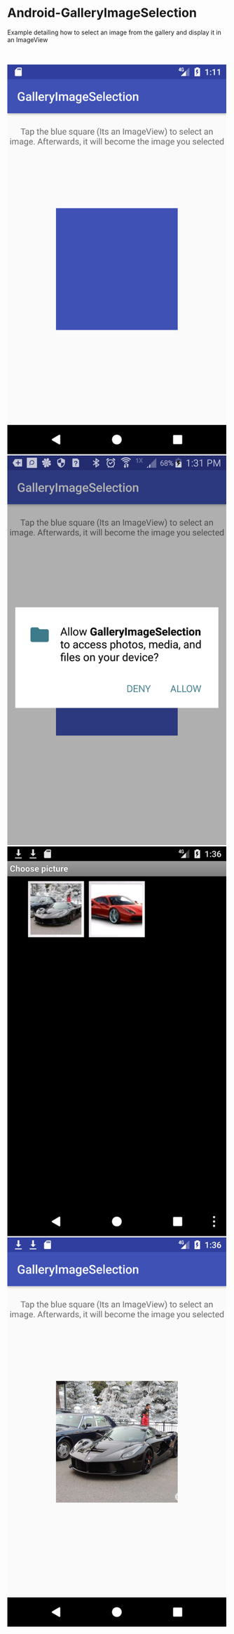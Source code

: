 # Android-GalleryImageSelection
Example detailing how to select an image from the gallery and display it in an ImageView

<br/>
<br/>


<img src="MainActivity_Screen.png" width="500" width="300"/>
<br/>

<img src="galleryimageselection_permission.png" width="500" width="300"/>
<br/>

<img src="Gallery.png" width="500" width="300"/>
<br/>

<img src="MainActivity_AfterSelection.png" width="500" width="300"/>

